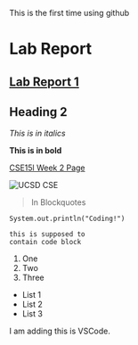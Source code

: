 This is the first time using github
# **Lab Report**

[Lab Report 1](lab-report-1-week-2.html)
---
## Heading 2
*This is in italics*

**This is in bold**

[CSE15l Week 2 Page](https://ucsd-cse15l-w22.github.io/week/week2/)

![UCSD CSE](http://cse.ucsd.edu/sites/cse/files/cse/CSELogo_text_color.gif)

> In Blockquotes

`System.out.println("Coding!")`

```
this is supposed to
contain code block
```

1. One
2. Two
3. Three

* List 1
* List 2
* List 3

I am adding this is VSCode.
